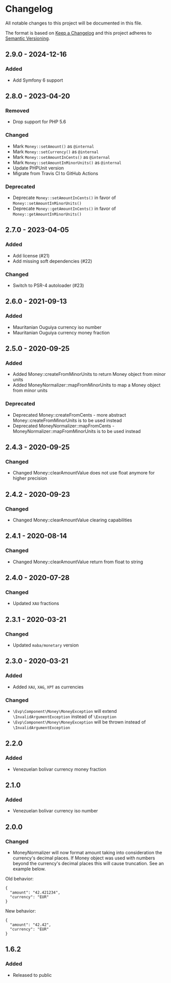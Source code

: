 # Changelog
All notable changes to this project will be documented in this file.

The format is based on [Keep a Changelog](http://keepachangelog.com/en/1.0.0/)
and this project adheres to [Semantic Versioning](http://semver.org/spec/v2.0.0.html).

## 2.9.0 - 2024-12-16
### Added
- Add Symfony 6 support

## 2.8.0 - 2023-04-20
### Removed
- Drop support for PHP 5.6

### Changed
- Mark `Money::setAmount()` as `@internal`
- Mark `Money::setCurrency()` as `@internal`
- Mark `Money::setAmountInCents()` as `@internal`
- Mark `Money::setAmountInMinorUnits()` as `@internal`
- Update PHPUnit version
- Migrate from Travis CI to GitHub Actions

### Deprecated
- Deprecate `Money::setAmountInCents()` in favor of `Money::setAmountInMinorUnits()`
- Deprecate `Money::getAmountInCents()` in favor of `Money::getAmountInMinorUnits()`

## 2.7.0 - 2023-04-05
### Added
- Add license (#21)
- Add missing soft dependencies (#22)

### Changed
- Switch to PSR-4 autoloader (#23)

## 2.6.0 - 2021-09-13
### Added
- Mauritanian Ouguiya currency iso number
- Mauritanian Ouguiya currency money fraction

## 2.5.0 - 2020-09-25
### Added
- Added Money::createFromMinorUnits to return Money object from minor units
- Added MoneyNormalizer::mapFromMinorUnits to map a Money object from minor units
### Deprecated
- Deprecated Money::createFromCents - more abstract Money::createFromMinorUnits is to be used instead 
- Deprecated MoneyNormalizer::mapFromCents - MoneyNormalizer::mapFromMinorUnits is to be used instead
## 2.4.3 - 2020-09-25
### Changed
- Changed Money::clearAmountValue does not use float anymore for higher precision

## 2.4.2 - 2020-09-23
### Changed
- Changed Money::clearAmountValue clearing capabilities

## 2.4.1 - 2020-08-14
### Changed
- Changed Money::clearAmountValue return from float to string

## 2.4.0 - 2020-07-28
### Changed
- Updated `XAU` fractions

## 2.3.1 - 2020-03-21
### Changed
- Updated `maba/monetary` version

## 2.3.0 - 2020-03-21
### Added
- Added `XAU`, `XAG`, `XPT` as currencies

### Changed
- `\Evp\Component\Money\MoneyException` will extend `\InvalidArgumentException` instead of `\Exception`
- `\Evp\Component\Money\MoneyException` will be thrown instead of `\InvalidArgumentException`

## 2.2.0
### Added
- Venezuelan bolivar currency money fraction

## 2.1.0
### Added
- Venezuelan bolivar currency iso number

## 2.0.0
### Changed
- MoneyNormalizer will now format amount taking into consideration the currency's decimal places.
If Money object was used with numbers beyond the currency's decimal places this will cause truncation. 
See an example below. 

Old behavior:
````
{
  "amount": "42.421234",
  "currency": "EUR"
}
````

New behavior:
````
{
  "amount": "42.42",
  "currency": "EUR"
}
````


## 1.6.2
### Added
- Released to public
